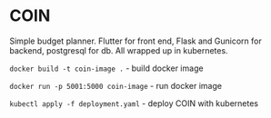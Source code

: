 # COIN
Simple budget planner.
Flutter for front end, Flask and Gunicorn for backend, postgresql for db. All wrapped up in kubernetes.

`docker build -t coin-image .` - build docker image

`docker run -p 5001:5000 coin-image` - run docker image

`kubectl apply -f deployment.yaml` - deploy COIN with kubernetes
